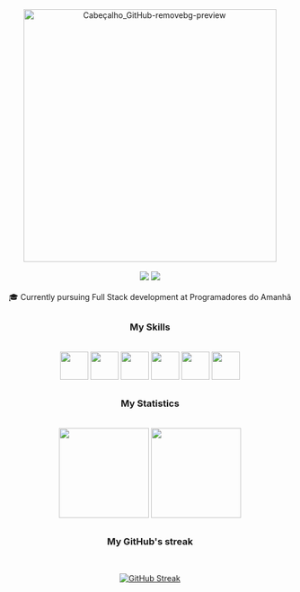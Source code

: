  <div align="center">    
   
  <img width="450" alt="Cabeçalho_GitHub-removebg-preview" src="https://github.com/JuGon314/JuGon314/assets/112823001/690458c1-3665-4c1a-88a2-b7ff237ff610">
 
 </div>
<div align="center">
   <br>
   <a href = "mailto:julianasgoncalves314@gmail.com"><img src="https://img.shields.io/badge/-Gmail-%23333?style=for-the-badge&logo=gmail&logoColor=white"   target="_blank"></a>
   <a href="https://www.linkedin.com/in/ju-goncalves-dev/" target="_blank"><img src="https://img.shields.io/badge/-LinkedIn-%230077B5?style=for-the-badge&logo=linkedin&logoColor=white" target="_blank"></a> 
 <br>
 </div>
 
<br>
<div style="display: inline_block">
  <div align="center" >
    🎓 Currently pursuing Full Stack development at Programadores do Amanhã
 </div>
  
##  
<div align="center"> 
  
### My Skills
  
<br>
 <img src="https://cdn.jsdelivr.net/gh/devicons/devicon/icons/html5/html5-plain-wordmark.svg" width="50" height="50"/>  <img src="https://cdn.jsdelivr.net/gh/devicons/devicon/icons/css3/css3-plain-wordmark.svg" width="50" height="50" />  <img src="https://cdn.jsdelivr.net/gh/devicons/devicon/icons/javascript/javascript-original.svg" width="50" height="50"/>
 <img src="https://cdn.jsdelivr.net/gh/devicons/devicon/icons/python/python-original.svg" width="50" height="50"/>
 <img src="https://cdn.jsdelivr.net/gh/devicons/devicon/icons/git/git-plain-wordmark.svg" width="50" height="50" />
 <img src="https://github.com/JuGon314/JuGon314/assets/112823001/8d12a57f-81c0-4fd6-868c-70ac78d3a954" width="50" height="50" />
</div> 
  
  
##  
<div align="center">
  
### My Statistics
  
 <br>
  <img height="160em" src="https://github-readme-stats-git-masterrstaa-rickstaa.vercel.app/api?username=JuGon314&show_icons=true&theme=nightowl&include_all_commits=true&count_private=true"/>
  <img height="160em" src="https://github-readme-stats-git-masterrstaa-rickstaa.vercel.app/api/top-langs/?username=JuGon314&layout=compact&langs_count=7&theme=nightowl"/>

##

### My GitHub's streak

 <br>

 [![GitHub Streak](https://github-readme-streak-stats.herokuapp.com?user=JuGon314&theme=nightowl&hide_border=falso&card_width=500)](https://git.io/streak-stats)
 
</div>
